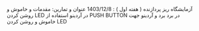 آزمایشگاه ریز پردازنده ( هفته اول ) : 1403/12/8
عنوان و تمارین:
مقدمات و خاموش و روشن کردن LED در آردینو
استفاده از PUSH BUTTON در برد برد و آردینو جهت خاموش و روشن کردن LED
